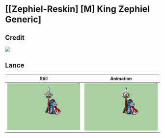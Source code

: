 # [\[Zephiel-Reskin\] \[M\] King Zephiel Generic]

## Credit

<img src="./Credits.png" />
	
## Lance

| Still | Animation |
| :---: | :-------: |
| ![Lance still](./Lance_000.png) | ![Lance animation](./Lance.gif) |
